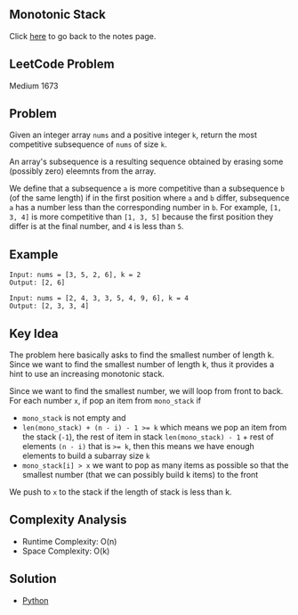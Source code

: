 ## Monotonic Stack
Click [here](../notes.md) to go back to the notes page.

## LeetCode Problem
Medium 1673

## Problem
Given an integer array `nums` and a positive integer `k`, return the most competitive subsequence of `nums` of size `k`.

An array's subsequence is a resulting sequence obtained by erasing some (possibly zero) eleemnts from the array.

We define that a subsequence `a` is more competitive than a subsequence `b` (of the same length) if in the first position where `a` and `b` differ, subsequence `a` has a number less than the corresponding number in `b`. For example, `[1, 3, 4]` is more competitive than `[1, 3, 5]` because the first position they differ is at the final number, and `4` is less than `5`.

## Example
```
Input: nums = [3, 5, 2, 6], k = 2
Output: [2, 6]

Input: nums = [2, 4, 3, 3, 5, 4, 9, 6], k = 4
Output: [2, 3, 3, 4]
```

## Key Idea
The problem here basically asks to find the smallest number of length k. Since we want to find the smallest number of length k, thus it provides a hint to use an increasing monotonic stack.

Since we want to find the smallest number, we will loop from front to back. For each number `x`, if pop an item from `mono_stack` if
- `mono_stack` is not empty and
- `len(mono_stack) + (n - i) - 1 >= k` which means we pop an item from the stack (`-1`), the rest of item in stack `len(mono_stack) - 1` + rest of elements `(n - i)` that is `>= k`, then this means we have enough elements to build a subarray size `k`
- `mono_stack[i] > x` we want to pop as many items as possible so that the smallest number (that we can possibly build k items) to the front

We push to `x` to the stack if the length of stack is less than k.
 
## Complexity Analysis
- Runtime Complexity: O(n)
- Space Complexity: O(k)

## Solution
- [Python](./solution.py)
